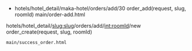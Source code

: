 

<!-- DashBoard -->

<!-- Main -->
- hotels/hotel_detail/maka-hotel/orders/add/30
        order_add(request, slug, roomId)
        main/order-add.html
    
hotels/hotel_detail/<slug:slug>/orders/add/<int:roomId>/new
    order_create(request, slug, roomId)

    main/success_order.html